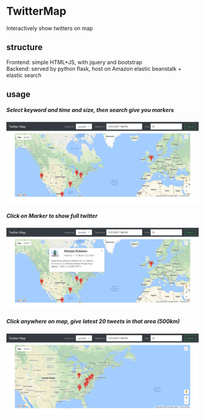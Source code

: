 # TwitterMap
Interactively show twitters on map

## structure
Frontend: simple HTML+JS, with jquery and bootstrap  
Backend: served by python flask, host on Amazon elastic beanstalk + elastic search 

## usage

##### Select keyword and time and size, then search give you markers
![1](https://raw.githubusercontent.com/shf0328/TwitterMap/master/static/1.jpg)  
  
##### Click on Marker to show full twitter  
![1](https://raw.githubusercontent.com/shf0328/TwitterMap/master/static/2.jpg)  
  
##### Click anywhere on map, give latest 20 tweets in that area (500km)  
![1](https://raw.githubusercontent.com/shf0328/TwitterMap/master/static/3.jpg)   
 
